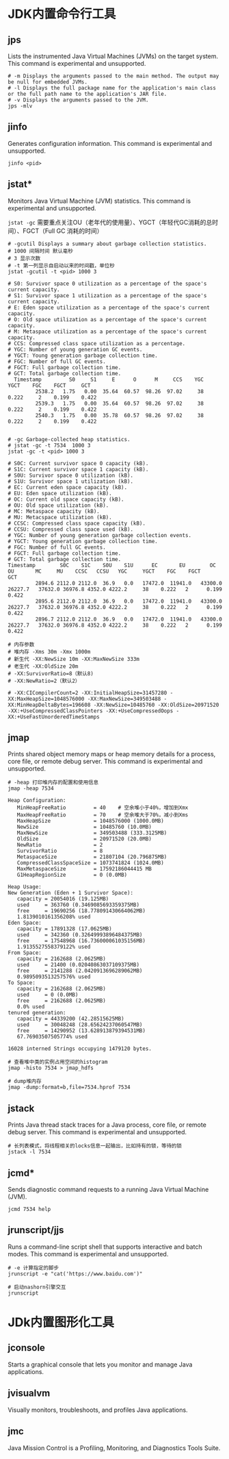 # JDK内置命令行工具

## jps

Lists the instrumented Java Virtual Machines (JVMs) on the target system. This command is experimental and unsupported.

```shell
# -m Displays the arguments passed to the main method. The output may be null for embedded JVMs.
# -l Displays the full package name for the application's main class or the full path name to the application's JAR file.
# -v Displays the arguments passed to the JVM.
jps -mlv
```



## jinfo

Generates configuration information. This command is experimental and unsupported.

```shell
jinfo <pid>
```



## jstat*

Monitors Java Virtual Machine (JVM) statistics. This command is experimental and unsupported.

`jstat -gc` 需要重点关注OU（老年代的使用量）、YGCT（年轻代GC消耗的总时间）、FGCT（Full GC 消耗的时间）

```shell
# -gcutil Displays a summary about garbage collection statistics.
# 1000 间隔时间 默认毫秒
# 3 显示次数
# -t 第一列显示自启动以来的时间戳，单位秒
jstat -gcutil -t <pid> 1000 3

# S0: Survivor space 0 utilization as a percentage of the space's current capacity.
# S1: Survivor space 1 utilization as a percentage of the space's current capacity.
# E: Eden space utilization as a percentage of the space's current capacity.
# O: Old space utilization as a percentage of the space's current capacity.
# M: Metaspace utilization as a percentage of the space's current capacity.
# CCS: Compressed class space utilization as a percentage.
# YGC: Number of young generation GC events.
# YGCT: Young generation garbage collection time.
# FGC: Number of full GC events.
# FGCT: Full garbage collection time.
# GCT: Total garbage collection time.
  Timestamp         S0     S1     E      O      M     CCS    YGC     YGCT    FGC    FGCT     GCT
         2538.2   1.75   0.00  35.64  60.57  98.26  97.02     38    0.222     2    0.199    0.422
         2539.3   1.75   0.00  35.64  60.57  98.26  97.02     38    0.222     2    0.199    0.422
         2540.3   1.75   0.00  35.78  60.57  98.26  97.02     38    0.222     2    0.199    0.422
         

# -gc Garbage-collected heap statistics.
# jstat -gc -t 7534  1000 3
jstat -gc -t <pid> 1000 3

# S0C: Current survivor space 0 capacity (kB).
# S1C: Current survivor space 1 capacity (kB).
# S0U: Survivor space 0 utilization (kB).
# S1U: Survivor space 1 utilization (kB).
# EC: Current eden space capacity (kB).
# EU: Eden space utilization (kB).
# OC: Current old space capacity (kB).
# OU: Old space utilization (kB).
# MC: Metaspace capacity (kB).
# MU: Metacspace utilization (kB).
# CCSC: Compressed class space capacity (kB).
# CCSU: Compressed class space used (kB).
# YGC: Number of young generation garbage collection events.
# YGCT: Young generation garbage collection time.
# FGC: Number of full GC events.
# FGCT: Full garbage collection time.
# GCT: Total garbage collection time.
Timestamp        S0C    S1C    S0U    S1U      EC       EU        OC         OU       MC     MU    CCSC   CCSU   YGC     YGCT    FGC    FGCT     GCT
         2894.6 2112.0 2112.0  36.9   0.0   17472.0  11941.0   43300.0    26227.7   37632.0 36976.8 4352.0 4222.2     38    0.222   2      0.199    0.422
         2895.6 2112.0 2112.0  36.9   0.0   17472.0  11941.0   43300.0    26227.7   37632.0 36976.8 4352.0 4222.2     38    0.222   2      0.199    0.422
         2896.7 2112.0 2112.0  36.9   0.0   17472.0  11941.0   43300.0    26227.7   37632.0 36976.8 4352.0 4222.2     38    0.222   2      0.199    0.422

# 内存参数
# 堆内存 -Xms 30m -Xmx 1000m
# 新生代 -XX:NewSize 10m -XX:MaxNewSize 333m
# 老生代 -XX:OldSize 20m
# -XX:SurvivorRatio=8（默认8)
# -XX:NewRatio=2（默认2）

# -XX:CICompilerCount=2 -XX:InitialHeapSize=31457280 -XX:MaxHeapSize=1048576000 -XX:MaxNewSize=349503488 -XX:MinHeapDeltaBytes=196608 -XX:NewSize=10485760 -XX:OldSize=20971520 -XX:+UseCompressedClassPointers -XX:+UseCompressedOops -XX:+UseFastUnorderedTimeStamps
```



## jmap

Prints shared object memory maps or heap memory details for a process, core file, or remote debug server. This command is experimental and unsupported.

```shell
# -heap 打印堆内存的配置和使用信息
jmap -heap 7534

Heap Configuration:
   MinHeapFreeRatio         = 40	# 空余堆小于40%，增加到Xmx
   MaxHeapFreeRatio         = 70	# 空余堆大于70%，减小到Xms
   MaxHeapSize              = 1048576000 (1000.0MB)
   NewSize                  = 10485760 (10.0MB)
   MaxNewSize               = 349503488 (333.3125MB)
   OldSize                  = 20971520 (20.0MB)
   NewRatio                 = 2
   SurvivorRatio            = 8
   MetaspaceSize            = 21807104 (20.796875MB)
   CompressedClassSpaceSize = 1073741824 (1024.0MB)
   MaxMetaspaceSize         = 17592186044415 MB
   G1HeapRegionSize         = 0 (0.0MB)
   
Heap Usage:
New Generation (Eden + 1 Survivor Space):
   capacity = 20054016 (19.125MB)
   used     = 363760 (0.3469085693359375MB)
   free     = 19690256 (18.778091430664062MB)
   1.8139010161356208% used
Eden Space:
   capacity = 17891328 (17.0625MB)
   used     = 342360 (0.32649993896484375MB)
   free     = 17548968 (16.736000061035156MB)
   1.9135527558379122% used
From Space:
   capacity = 2162688 (2.0625MB)
   used     = 21400 (0.02040863037109375MB)
   free     = 2141288 (2.0420913696289062MB)
   0.9895093513257576% used
To Space:
   capacity = 2162688 (2.0625MB)
   used     = 0 (0.0MB)
   free     = 2162688 (2.0625MB)
   0.0% used
tenured generation:
   capacity = 44339200 (42.28515625MB)
   used     = 30048248 (28.65624237060547MB)
   free     = 14290952 (13.628913879394531MB)
   67.76903507505774% used

16028 interned Strings occupying 1479120 bytes.

# 查看堆中类的实例占用空间的histogram
jmap -histo 7534 > jmap_hdfs

# dump堆内存
jmap -dump:format=b,file=7534.hprof 7534
```



## jstack

Prints Java thread stack traces for a Java process, core file, or remote debug server. This command is experimental and unsupported.

```shell
# 长列表模式，将线程相关的locks信息一起输出，比如持有的锁，等待的锁
jstack -l 7534
```



## jcmd*

Sends diagnostic command requests to a running Java Virtual Machine (JVM).

```shell
jcmd 7534 help
```



## jrunscript/jjs

Runs a command-line script shell that supports interactive and batch modes. This command is experimental and unsupported.

```shell
# -e 计算指定的脚步
jrunscript -e "cat('https://www.baidu.com')"

# 启动nashorn引擎交互
jrunscript
```



# JDk内置图形化工具

## jconsole

Starts a graphical console that lets you monitor and manage Java applications.

## jvisualvm

Visually monitors, troubleshoots, and profiles Java applications.

## jmc

Java Mission Control is a Profiling, Monitoring, and Diagnostics Tools Suite.

